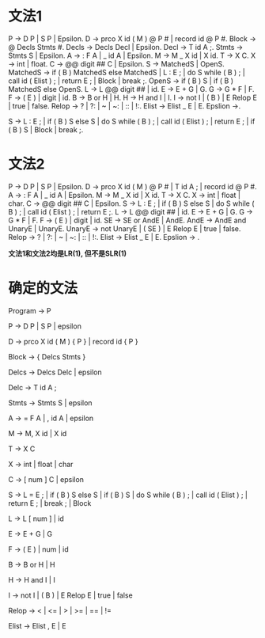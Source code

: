 # 文法1

P -> D P | S P | Epsilon.
D -> prco X id ( M ) @ P # | record id @ P #.
Block -> @ Decls Stmts #.
Decls -> Decls Decl | Epsilon.
Decl -> T id A ;.
Stmts -> Stmts S | Epsilon.
A -> : F A | _ id A | Epsilon.
M -> M _ X id | X id.
T -> X C.
X -> int | float.
C -> @@ digit ## C | Epsilon.
S -> MatchedS | OpenS.
MatchedS -> if ( B ) MatchedS else MatchedS | L : E ; | do S while ( B ) ; | call id ( Elist ) ; | return E ; | Block | break ;.
OpenS -> if ( B ) S | if ( B ) MatchedS else OpenS.
L -> L @@ digit ## | id.
E -> E + G | G.
G -> G * F | F.
F -> ( E ) | digit | id.
B -> B or H | H.
H -> H and I | I.
I -> not I | ( B ) | E Relop E | true | false.
Relop -> ? | ?: | ~ | ~: | :: | !:.
Elist -> Elist _ E | E.
Epslion ->.

S -> L : E ; | if ( B ) S else S | do S while ( B ) ; | call id ( Elist ) ; | return E ; | if ( B ) S | Block | break ;.
<!-- replace '{' with '@' 
    replace '}' with '#'
    replace ',' with '_'
    replace '[' with '@@'
    replace ']' with '##'
    replace '>' with '~'
    replace '<' with '?'
    replace '=' with ':'
    replace 'or' with 'o'
-->

# 文法2

P -> D P | S P | Epsilon.
D -> prco X id ( M ) @ P # | T id A ; | record id @ P #.
A -> : F A | _ id A | Epsilon.
M -> M _ X id | X id.
T -> X C.
X -> int | float | char.
C -> @@ digit ## C | Epsilon.
S -> L : E ; | if ( B ) S else S | do S while ( B ) ; | call id ( Elist ) ; | return E ;.
L -> L @@ digit ## | id.
E -> E + G | G.
G -> G * F | F.
F -> ( E ) | digit | id.
SE -> SE or AndE | AndE.
AndE -> AndE and UnaryE | UnaryE.
UnaryE -> not UnaryE | ( SE ) | E Relop E | true | false.
Relop -> ? | ?: | ~ | ~: | :: | !:.
Elist -> Elist _ E | E.
Epslion -> .

**文法1和文法2均是LR(1), 但不是SLR(1)**

# 确定的文法

Program -> P

P -> D P | S P | epsilon

D -> prco X id ( M ) { P } | record id { P }

Block -> { Delcs Stmts }

Delcs -> Delcs Delc | epsilon

Delc -> T id A ; 

Stmts -> Stmts S | epsilon

A -> = F A | , id A | epsilon

M -> M, X id | X id

T -> X C

X -> int | float | char 

C -> [ num ] C | epsilon

S -> L = E ; | if ( B ) S else S | if ( B ) S | do S while ( B ) ; | call id ( Elist ) ; | return E ; | break ; | Block

L -> L [ num ] | id

E -> E + G | G

F -> ( E ) | num | id

B -> B or H | H

H -> H and I | I

I -> not I | ( B ) | E Relop E | true | false

Relop -> < | <= | > | >= | == | !=

Elist -> Elist , E | E